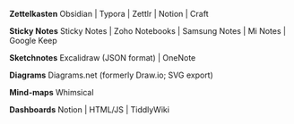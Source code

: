 **Zettelkasten**
Obsidian | Typora | Zettlr | Notion | Craft

**Sticky Notes**
Sticky Notes | Zoho Notebooks | Samsung Notes | Mi Notes | Google Keep

**Sketchnotes**
Excalidraw (JSON format) | OneNote

**Diagrams**
Diagrams.net (formerly Draw.io; SVG export)

**Mind-maps**
Whimsical

**Dashboards**
Notion | HTML/JS | TiddlyWiki

